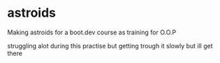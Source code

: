 # astroids

Making astroids for a boot.dev course
as training for O.O.P

struggling alot during this practise
but getting trough it slowly
but ill get there